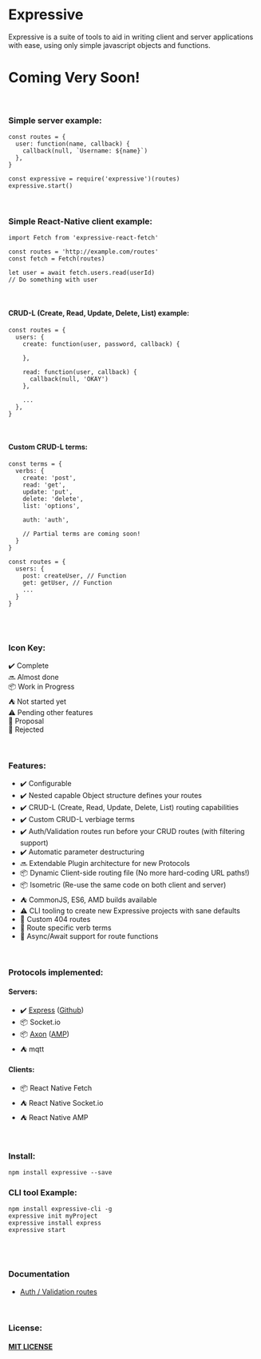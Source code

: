 # Expressive
Expressive is a suite of tools to aid in writing client and server applications with ease, using only simple javascript objects and functions.

# Coming Very Soon! #
<br>


### Simple server example: ###

    const routes = {
      user: function(name, callback) {
        callback(null, `Username: ${name}`)
      },
    }
    
    const expressive = require('expressive')(routes)
    expressive.start()
    
<br>

### Simple React-Native client example: ###

    import Fetch from 'expressive-react-fetch'
    
    const routes = 'http://example.com/routes'
    const fetch = Fetch(routes)
    
    let user = await fetch.users.read(userId)
    // Do something with user 
    
<br>

#### CRUD-L (Create, Read, Update, Delete, List) example: ####
    const routes = {
      users: {
        create: function(user, password, callback) {
    
        },
    
        read: function(user, callback) {
          callback(null, 'OKAY')
        },
    
        ...
      },
    }

<br>

####  Custom CRUD-L terms: #### 

    const terms = {
      verbs: {
        create: 'post',
        read: 'get',
        update: 'put',
        delete: 'delete',
        list: 'options',
        
        auth: 'auth',
        
        // Partial terms are coming soon!
      }
    }

    const routes = {
      users: {
        post: createUser, // Function
        get: getUser, // Function
        ...
      }
    }

<br>
<br>

### Icon Key: ###
:heavy_check_mark: Complete <br>
:soon: Almost done <br>
📦 Work in Progress <br>
:tent: Not started yet <br>
:warning: Pending other features <br>
:speech_balloon: Proposal <br>
:no_entry_sign: Rejected <br>

<br>

### Features: ### 
- :heavy_check_mark: Configurable
- :heavy_check_mark: Nested capable Object structure defines your routes
- :heavy_check_mark: CRUD-L (Create, Read, Update, Delete, List) routing capabilities
- :heavy_check_mark: Custom CRUD-L verbiage terms
- :heavy_check_mark: Auth/Validation routes run before your CRUD routes (with filtering support)
- :heavy_check_mark: Automatic parameter destructuring
- :soon: Extendable Plugin architecture for new Protocols
- 📦 Dynamic Client-side routing file (No more hard-coding URL paths!)
- 📦 Isometric (Re-use the same code on both client and server)
- :tent: CommonJS, ES6, AMD builds available
- :warning: CLI tooling to create new Expressive projects with sane defaults
- :speech_balloon: Custom 404 routes
- :speech_balloon: Route specific verb terms
- :speech_balloon: Async/Await support for route functions

<br>

### Protocols implemented: ### 
#### Servers: ####
- :heavy_check_mark: [Express](https://expressjs.com) ([Github](https://github.com/expressjs/express))
- 📦 Socket.io
- 📦 [Axon](https://github.com/tj/axon) ([AMP](https://github.com/tj/node-amp-message))
- :tent: mqtt

#### Clients: ####
- 📦 React Native Fetch
- :tent: React Native Socket.io
- :tent: React Native AMP

<br>

### Install: ###
    npm install expressive --save

### CLI tool Example: ###
    npm install expressive-cli -g
    expressive init myProject
    expressive install express
    expressive start

<br>
<br>

### Documentation ###
- [Auth / Validation routes]()
<br>

### License: ###
#### [MIT LICENSE](https://github.com/bugs181/Expressive/blob/master/LICENSE) ####
